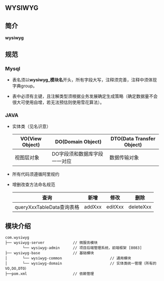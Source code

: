 ## WYSIWYG

## 简介

**wysiwyg**

## 规范

### Mysql

- 表名须以**wysiwyg_模块名**开头，所有字段大写，注释须完善，注释中须体现字典group。

- 表中必须有主键，且注解类型须根据业务发展确定生成策略（确定数据量不会很大可使用自增，若无法预估则使用雪花算法）。

  

### JAVA

- 实体类（见名识意）

  | VO(View Object) | DO(Domain Object) | DTO(Data Transfer Object) |
  |-----------------|-------------------|-------|
  | 视图层对象           | DO字段须和数据库字段一一对应   | 数据传输对象  |

- 所有代码须遵循阿里规约

- 增删改查方法命名规范

  | 查询                            | 新增     | 修改      | 删除      |
  | ------------------------------- |--------|---------| --------- |
  | queryXxxTableData查询表格<br /> | addXxx | editXxx | deleteXxx |

## 模块介绍

```
com.wysiwyg     
├── wysiwyg-server             // 微服务模块
        └── wysiwyg-admin      // 项目后端管理系统，前端框架 [8083]
├── wysiwyg-base          	   // 基础模块
│       └── wysiwyg-common                      // 通用模块
│       └── wysiwyg-domain                      // 实体类统一管理（所有的VO,DO,DTO）
├──pom.xml           	       // 依赖管理
```


